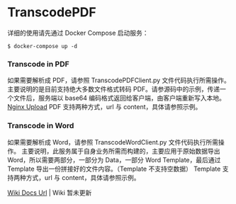 # TranscodePDF 

详细的使用请先通过 Docker Compose 启动服务：
```
$ docker-compose up -d
```

### Transcode in PDF
如果需要解析成 PDF，请参照 TranscodePDFClient.py 文件代码执行所需操作。
主要说明的是目前支持绝大多数文件格式转码 PDF。请参源码中的示例，传递一个文件后，服务端以 base64 编码格式返回给客户端，由客户端重新写入本地。
[Nginx Upload](https://gitee.com/shileizcc_admin/Django-Upload-Files/tree/nginx_upload/)
PDF 支持两种方式，url 与 content，具体请参照示例。

### Transcode in Word
如果需要解析成 Word，请参照 TranscodeWordClient.py 文件代码执行所需操作。
主要说明，此服务属于自身业务所需而构建的，主要应用于原始数据导出 Word，所以需要两部分，一部分为 Data，一部分 Word Template，最后通过 Template 导出一份拼接好的文件内容。（Template 不支持空数据）
Template 支持两种方式，url 与 content，具体请参照示例。

[Wiki Docs Url](https://wiki.shileizcc.com/confluence/display/CASE/Django+TranscodePDF)
| Wiki 暂未更新
